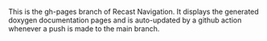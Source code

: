 This is the gh-pages branch of Recast Navigation.  It displays the generated doxygen documentation pages and is auto-updated by a github action whenever a push is made to the main branch.